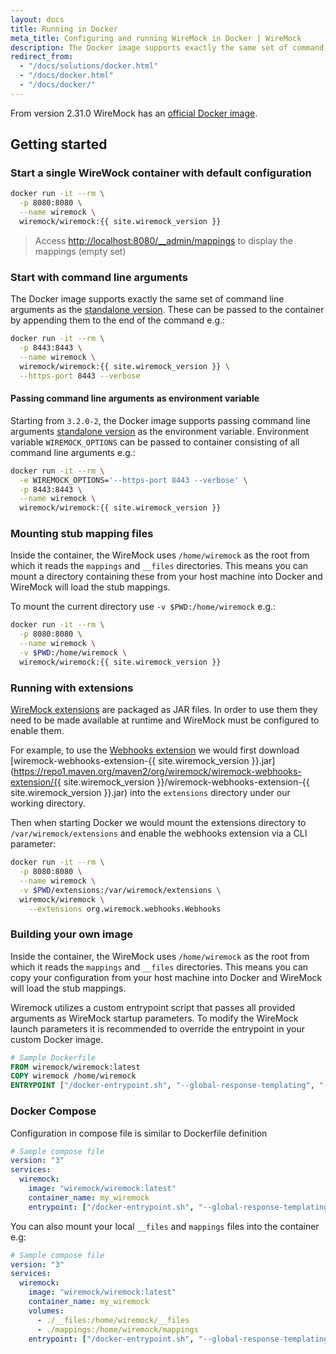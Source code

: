 ```yaml
---
layout: docs
title: Running in Docker
meta_title: Configuring and running WireMock in Docker | WireMock
description: The Docker image supports exactly the same set of command line arguments as the standalone version. These can be passed to the container by appending them to the end of the command.
redirect_from: 
  - "/docs/solutions/docker.html"
  - "/docs/docker.html"
  - "/docs/docker/"
---
```


From version 2.31.0 WireMock has an [official Docker image](https://hub.docker.com/r/wiremock/wiremock).

## Getting started

### Start a single WireWock container with default configuration

```sh
docker run -it --rm \
  -p 8080:8080 \
  --name wiremock \
  wiremock/wiremock:{{ site.wiremock_version }}
```

> Access [http://localhost:8080/\_\_admin/mappings](http://localhost:8080/__admin/mappings) to display the mappings (empty set)

### Start with command line arguments

The Docker image supports exactly the same set of command line arguments as the [standalone version](../java-jar#command-line-options).
These can be passed to the container by appending them to the end of the command e.g.:

```sh
docker run -it --rm \
  -p 8443:8443 \
  --name wiremock \
  wiremock/wiremock:{{ site.wiremock_version }} \
  --https-port 8443 --verbose
```

#### Passing command line arguments as environment variable

Starting from `3.2.0-2`, the Docker image supports passing command line arguments [standalone version](../java-jar#command-line-options) as the environment variable.
Environment variable `WIREMOCK_OPTIONS` can be passed to container consisting of all command line arguments e.g.:

```sh
docker run -it --rm \
  -e WIREMOCK_OPTIONS='--https-port 8443 --verbose' \
  -p 8443:8443 \
  --name wiremock \
  wiremock/wiremock:{{ site.wiremock_version }}
```

### Mounting stub mapping files

Inside the container, the WireMock uses `/home/wiremock` as the root from which it reads the `mappings` and `__files` directories.
This means you can mount a directory containing these from your host machine into Docker and WireMock will load the stub mappings.

To mount the current directory use `-v $PWD:/home/wiremock` e.g.:

```sh
docker run -it --rm \
  -p 8080:8080 \
  --name wiremock \
  -v $PWD:/home/wiremock \
  wiremock/wiremock:{{ site.wiremock_version }}
```

### Running with extensions

[WireMock extensions](../../extending-wiremock/) are packaged as JAR files. In order to use them they need to be made
available at runtime and WireMock must be configured to enable them.

For example, to use the [Webhooks extension](../../webhooks-and-callbacks/) we would first download [wiremock-webhooks-extension-{{ site.wiremock_version }}.jar](https://repo1.maven.org/maven2/org/wiremock/wiremock-webhooks-extension/{{ site.wiremock_version }}/wiremock-webhooks-extension-{{ site.wiremock_version }}.jar)
into the `extensions` directory under our working directory.

Then when starting Docker we would mount the extensions directory to `/var/wiremock/extensions` and enable the webhooks extension
via a CLI parameter:

```sh
docker run -it --rm \
  -p 8080:8080 \
  --name wiremock \
  -v $PWD/extensions:/var/wiremock/extensions \
  wiremock/wiremock \
    --extensions org.wiremock.webhooks.Webhooks
```

### Building your own image

Inside the container, the WireMock uses `/home/wiremock` as the root from which it reads the `mappings` and `__files` directories.
This means you can copy your configuration from your host machine into Docker and WireMock will load the stub mappings.

Wiremock utilizes a custom entrypoint script that passes all provided arguments as WireMock startup parameters. To modify the WireMock launch parameters it is recommended to override the entrypoint in your custom Docker image. 

```Dockerfile
# Sample Dockerfile
FROM wiremock/wiremock:latest
COPY wiremock /home/wiremock
ENTRYPOINT ["/docker-entrypoint.sh", "--global-response-templating", "--disable-gzip", "--verbose"]
```

### Docker Compose

Configuration in compose file is similar to Dockerfile definition

```yaml
# Sample compose file
version: "3"
services:
  wiremock:
    image: "wiremock/wiremock:latest"
    container_name: my_wiremock
    entrypoint: ["/docker-entrypoint.sh", "--global-response-templating", "--disable-gzip", "--verbose"]
```

You can also mount your local `__files` and `mappings` files into the container e.g:

```yaml
# Sample compose file
version: "3"
services:
  wiremock:
    image: "wiremock/wiremock:latest"
    container_name: my_wiremock
    volumes:
      - ./__files:/home/wiremock/__files
      - ./mappings:/home/wiremock/mappings
    entrypoint: ["/docker-entrypoint.sh", "--global-response-templating", "--disable-gzip", "--verbose"]
```
